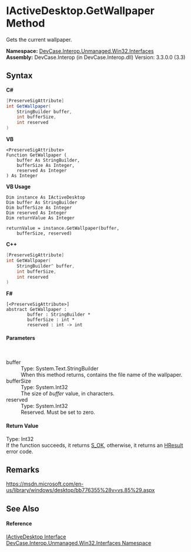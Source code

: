 # IActiveDesktop.GetWallpaper Method 
 

Gets the current wallpaper.

**Namespace:**&nbsp;<a href="N_DevCase_Interop_Unmanaged_Win32_Interfaces">DevCase.Interop.Unmanaged.Win32.Interfaces</a><br />**Assembly:**&nbsp;DevCase.Interop (in DevCase.Interop.dll) Version: 3.3.0.0 (3.3)

## Syntax

**C#**<br />
``` C#
[PreserveSigAttribute]
int GetWallpaper(
	StringBuilder buffer,
	int bufferSize,
	int reserved
)
```

**VB**<br />
``` VB
<PreserveSigAttribute>
Function GetWallpaper ( 
	buffer As StringBuilder,
	bufferSize As Integer,
	reserved As Integer
) As Integer
```

**VB Usage**<br />
``` VB Usage
Dim instance As IActiveDesktop
Dim buffer As StringBuilder
Dim bufferSize As Integer
Dim reserved As Integer
Dim returnValue As Integer

returnValue = instance.GetWallpaper(buffer, 
	bufferSize, reserved)
```

**C++**<br />
``` C++
[PreserveSigAttribute]
int GetWallpaper(
	StringBuilder^ buffer, 
	int bufferSize, 
	int reserved
)
```

**F#**<br />
``` F#
[<PreserveSigAttribute>]
abstract GetWallpaper : 
        buffer : StringBuilder * 
        bufferSize : int * 
        reserved : int -> int 

```


#### Parameters
&nbsp;<dl><dt>buffer</dt><dd>Type: System.Text.StringBuilder<br />When this method returns, contains the file name of the wallpaper.</dd><dt>bufferSize</dt><dd>Type: System.Int32<br />The size of *buffer* value, in characters.</dd><dt>reserved</dt><dd>Type: System.Int32<br />Reserved. Must be set to zero.</dd></dl>

#### Return Value
Type: Int32<br />If the function succeeds, it returns <a href="T_DevCase_Interop_Unmanaged_Win32_Enums_HResult">S_OK</a>, otherwise, it returns an <a href="T_DevCase_Interop_Unmanaged_Win32_Enums_HResult">HResult</a> error code.

## Remarks
<a href="https://msdn.microsoft.com/en-us/library/windows/desktop/bb776355%28v=vs.85%29.aspx" target="_blank">https://msdn.microsoft.com/en-us/library/windows/desktop/bb776355%28v=vs.85%29.aspx</a>

## See Also


#### Reference
<a href="T_DevCase_Interop_Unmanaged_Win32_Interfaces_IActiveDesktop">IActiveDesktop Interface</a><br /><a href="N_DevCase_Interop_Unmanaged_Win32_Interfaces">DevCase.Interop.Unmanaged.Win32.Interfaces Namespace</a><br />